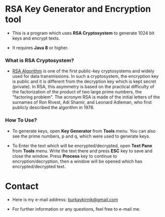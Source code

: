 # RSA Key Generator and Encryption tool

- This is a program which uses **RSA Cryptosystem** to generate 1024 bit keys and encrypt texts.

- It requires **Java 8** or higher.

### What is RSA Cryptosystem?

- [RSA Algorithm](https://en.wikipedia.org/wiki/RSA_(cryptosystem)) is one of the first public-key cryptosystems and widely used for data 
transmissions. In such a cryptosystem, the encryption key is public and it is different from the decryption key which is kept secret (private). In RSA, this asymmetry is based on the practical difficulty of the factorization of the product of two large prime numbers, the "factoring problem". The acronym RSA is made of the initial letters of the surnames of Ron Rivest, Adi Shamir, and Leonard Adleman, who first publicly described the algorithm in 1978. 

### How To Use?

- To generate keys, open **Key Generator** from **Tools** menu. You can also see the prime numbers, p and q, which were used to generate keys.

- To Enter the text which will be encrypted/decrypted, open **Text Pane** from **Tools** menu. Write the text there and press **ESC** key to save and close the window. Press **Process** key to continue to encryption/decryption, then a window will be opened which has encrypted/decrypted text.

# Contact

- Here is my e-mail address: burkaykirnik@gmail.com

- For further information or any questions, feel free to e-mail me.
